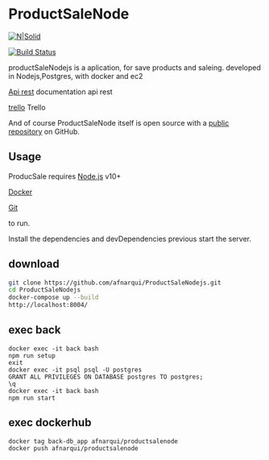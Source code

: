 # ProductSaleNode

[![N|Solid](https://res.cloudinary.com/drqk6qzo7/image/upload/v1558826432/api-1_wvbh4p.png)](https://nodesource.com/products/nsolid)

[![Build Status](https://travis-ci.org/joemccann/dillinger.svg?branch=master)](https://travis-ci.org/joemccann/dillinger)

productSaleNodejs is a aplication, for save products and saleing. developed in Nodejs,Postgres, with docker and ec2

[Api rest](https://documenter.getpostman.com/view/7654104/S1TSYeSp?version=latest) documentation api rest

[trello](https://trello.com/b/D7zo270M) Trello

And of course ProductSaleNode itself is open source with a [public repository][afn]
 on GitHub.
 
## Usage

ProducSale requires 
[Node.js](https://nodejs.org/) v10+

[Docker](https://hub.docker.com/editions/community/docker-ce-desktop-windows)

[Git](https://git-scm.com/downloads)

to run.

Install the dependencies and devDependencies previous
start the server.

## download
```sh
git clone https://github.com/afnarqui/ProductSaleNodejs.git
cd ProductSaleNodejs
docker-compose up --build
http://localhost:8004/

```

## exec back
```
docker exec -it back bash
npm run setup
exit
docker exec -it psql psql -U postgres
GRANT ALL PRIVILEGES ON DATABASE postgres TO postgres;  
\q
docker exec -it back bash
npm run start
```

## exec dockerhub
```
docker tag back-db_app afnarqui/productsalenode
docker push afnarqui/productsalenode
```

   [afn]: <https://github.com/afnarqui/ProductSaleNodejs>

   



